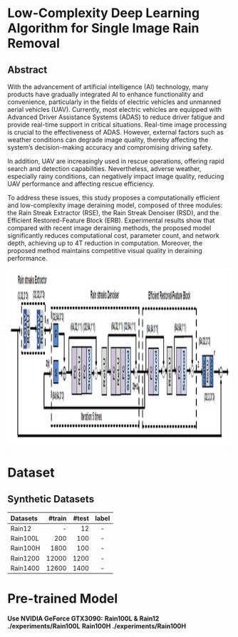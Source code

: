 # Low-Complexity Deep Learning Algorithm for Single Image Rain Removal

## Abstract
With the advancement of artificial intelligence (AI) technology, many products have gradually integrated AI to enhance functionality and convenience, particularly in the fields of electric vehicles and unmanned aerial vehicles (UAV). Currently, most electric vehicles are equipped with Advanced Driver Assistance Systems (ADAS) to reduce driver fatigue and provide real-time support in critical situations. Real-time image processing is crucial to the effectiveness of ADAS. However, external factors such as weather conditions can degrade image quality, thereby affecting the system’s decision-making accuracy and compromising driving safety.

In addition, UAV are increasingly used in rescue operations, offering rapid search and detection capabilities. Nevertheless, adverse weather, especially rainy conditions, can negatively impact image quality, reducing UAV performance and affecting rescue efficiency.

To address these issues, this study proposes a computationally efficient and low-complexity image deraining model, composed of three modules: the Rain Streak Extractor (RSE), the Rain Streak Denoiser (RSD), and the Efficient Restored-Feature Block (ERB). Experimental results show that compared with recent image deraining methods, the proposed model significantly reduces computational cost, parameter count, and network depth, achieving up to 4T reduction in computation. Moreover, the proposed method maintains competitive visual quality in deraining performance.

<p align="center">
  <img src="./RWW.jpg" height="400px">
</p>

# Dataset
## Synthetic Datasets
| Datasets | #train | #test | label |
   | :------- | -----: | ----: | :-----: |
   | Rain12|-| 12   |-|
   | Rain100L| 200    | 100   | -|
   | Rain100H| 1800   | 100   | -|
   | Rain1200| 12000  | 1200  | -|
   | Rain1400| 12600  | 1400  | - |
   
# Pre-trained Model
**Use NVIDIA GeForce GTX3090:**
**Rain100L & Rain12 ./experiments/Rain100L**
**Rain100H ./experiments/Rain100H**
